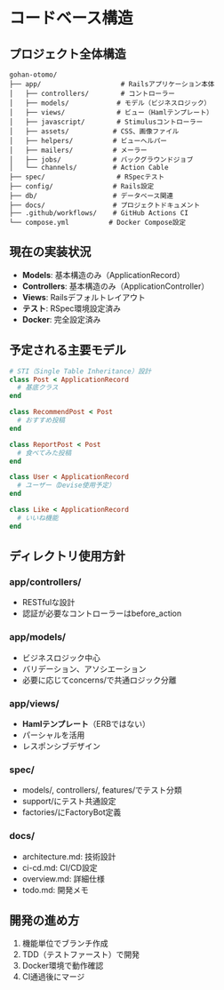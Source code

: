 # コードベース構造

## プロジェクト全体構造
```
gohan-otomo/
├── app/                    # Railsアプリケーション本体
│   ├── controllers/        # コントローラー
│   ├── models/            # モデル（ビジネスロジック）
│   ├── views/             # ビュー（Hamlテンプレート）
│   ├── javascript/        # Stimulusコントローラー
│   ├── assets/           # CSS、画像ファイル
│   ├── helpers/          # ビューヘルパー
│   ├── mailers/          # メーラー
│   ├── jobs/             # バックグラウンドジョブ
│   └── channels/         # Action Cable
├── spec/                  # RSpecテスト
├── config/               # Rails設定
├── db/                   # データベース関連
├── docs/                 # プロジェクトドキュメント
├── .github/workflows/    # GitHub Actions CI
└── compose.yml          # Docker Compose設定
```

## 現在の実装状況
- **Models**: 基本構造のみ（ApplicationRecord）
- **Controllers**: 基本構造のみ（ApplicationController）
- **Views**: Railsデフォルトレイアウト
- **テスト**: RSpec環境設定済み
- **Docker**: 完全設定済み

## 予定される主要モデル
```ruby
# STI（Single Table Inheritance）設計
class Post < ApplicationRecord
  # 基底クラス
end

class RecommendPost < Post
  # おすすめ投稿
end

class ReportPost < Post
  # 食べてみた投稿
end

class User < ApplicationRecord
  # ユーザー（Devise使用予定）
end

class Like < ApplicationRecord
  # いいね機能
end
```

## ディレクトリ使用方針

### app/controllers/
- RESTfulな設計
- 認証が必要なコントローラーはbefore_action

### app/models/
- ビジネスロジック中心
- バリデーション、アソシエーション
- 必要に応じてconcerns/で共通ロジック分離

### app/views/
- **Hamlテンプレート**（ERBではない）
- パーシャルを活用
- レスポンシブデザイン

### spec/
- models/, controllers/, features/でテスト分類
- support/にテスト共通設定
- factories/にFactoryBot定義

### docs/
- architecture.md: 技術設計
- ci-cd.md: CI/CD設定
- overview.md: 詳細仕様
- todo.md: 開発メモ

## 開発の進め方
1. 機能単位でブランチ作成
2. TDD（テストファースト）で開発
3. Docker環境で動作確認
4. CI通過後にマージ